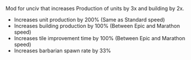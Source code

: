 Mod for unciv that increases Production of units by 3x and building by 2x.
- Increases unit production by 200% (Same as Standard speed)
- Increases building production by 100% (Between Epic and Marathon speed)
- Increases tile improvement time by 100% (Between Epic and Marathon speed)
- Increases barbarian spawn rate by 33%
